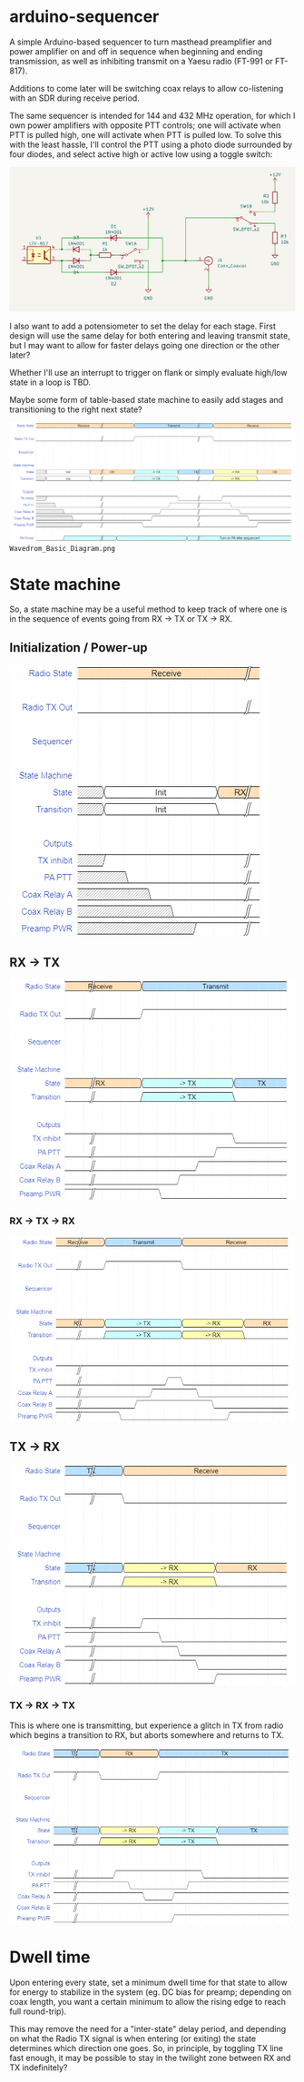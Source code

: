 # arduino-sequencer
A simple Arduino-based sequencer to turn masthead preamplifier and power amplifier on and off in sequence when beginning and ending transmission, as well as inhibiting transmit on a Yaesu radio (FT-991 or FT-817).

Additions to come later will be switching coax relays to allow co-listening with an SDR during receive period.

The same sequencer is intended for 144 and 432 MHz operation, for which I own power amplifiers with opposite PTT controls; one will activate when PTT is pulled high, one will activate when PTT is pulled low. To solve this with the least hassle, I'll control the PTT using a photo diode surrounded by four diodes, and select active high or active low using a toggle switch:

![Simplified PA PTT circuit](/doc/KiCad_Detail_Simplified_PTT.png)

I also want to add a potensiometer to set the delay for each stage. First design will use the same delay for both entering and leaving transmit state, but I may want to allow for faster delays going one direction or the other later?

Whether I'll use an interrupt to trigger on flank or simply evaluate high/low state in a loop is TBD.

Maybe some form of table-based state machine to easily add stages and transitioning to the right next state?

![Basic state machine timing diagram](/doc/Wavedrom_Basic_Diagram_white.png)
`Wavedrom_Basic_Diagram.png`

# State machine
So, a state machine may be a useful method to keep track of where one is in the sequence of events going from RX -> TX or TX -> RX.

## Initialization / Power-up
![Timing diagram for state transition from TX to RX](/doc/Wavedrom_Detail_Init_white.png)

## RX -> TX
![Timing diagram for state transition from TX to RX](/doc/Wavedrom_Basic_Diagram_To_TX_white.png)

### RX -> TX -> RX

![Timing diagram for state transition from RX, partly to TX, then back to RX](/doc/Wavedrom_Detail_Diagram_RX-TX-RX_white.png)

## TX -> RX
![Timing diagram for state transition from TX to RX](/doc/Wavedrom_Basic_Diagram_To_RX_white.png)

### TX -> RX -> TX
This is where one is transmitting, but experience a glitch in TX from radio which begins a transition to RX, but aborts somewhere and returns to TX.

![Timing diagram for state transition from RX, partly to TX, then back to RX](/doc/Wavedrom_Detail_Diagram_TX-RX-TX_white.png)

# Dwell time
Upon entering every state, set a minimum dwell time for that state to allow for energy to stabilize in the system (eg. DC bias for preamp; depending on coax length, you want a certain minimum to allow the rising edge to reach full round-trip).

This may remove the need for a "inter-state" delay period, and depending on what the Radio TX signal is when entering (or exiting) the state determines which direction one goes. So, in principle, by toggling TX line fast enough, it may be possible to stay in the twilight zone between RX and TX indefinitely?